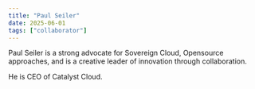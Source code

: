 ```yaml
---
title: "Paul Seiler"
date: 2025-06-01
tags: ["collaborator"]
---
```


Paul Seiler is a strong advocate for Sovereign Cloud, Opensource approaches, and is a creative leader of innovation through collaboration.

He is CEO of Catalyst Cloud.
